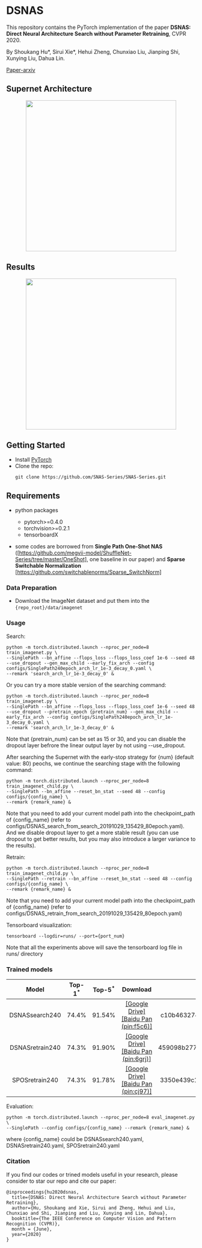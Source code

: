 # DSNAS

This repository contains the PyTorch implementation of the paper **DSNAS: 
Direct Neural Architecture Search without Parameter Retraining**, CVPR 2020.

By Shoukang Hu*, Sirui Xie*, Hehui Zheng, Chunxiao Liu, Jianping Shi, Xunying Liu, Dahua Lin.

[Paper-arxiv](https://arxiv.org/abs/2002.09128)

## Supernet Architecture
<p align="center">
    <img src="img/supernet_arch.png" height="400"/>
</p>

## Results
<p align="center">
    <img src="img/search_result.png" height="400"/>
</p>

## Getting Started
* Install [PyTorch](http://pytorch.org/)
* Clone the repo:
  ```
  git clone https://github.com/SNAS-Series/SNAS-Series.git
  ```

## Requirements
* python packages
  * pytorch>=0.4.0
  * torchvision>=0.2.1
  * tensorboardX
  
* some codes are borrowed from **Single Path One-Shot NAS** ([https://github.com/megvii-model/ShuffleNet-Series/tree/master/OneShot], one baseline in our paper) and **Sparse Switchable Normalization** [https://github.com/switchablenorms/Sparse_SwitchNorm]

### Data Preparation
- Download the ImageNet dataset and put them into the `{repo_root}/data/imagenet`

### Usage
Search:
```shell
python -m torch.distributed.launch --nproc_per_node=8 train_imagenet.py \
--SinglePath --bn_affine --flops_loss --flops_loss_coef 1e-6 --seed 48 --use_dropout --gen_max_child --early_fix_arch --config configs/SinglePath240epoch_arch_lr_1e-3_decay_0.yaml \
--remark 'search_arch_lr_1e-3_decay_0' &
```

Or you can try a more stable version of the searching command:
```shell
python -m torch.distributed.launch --nproc_per_node=8 train_imagenet.py \
--SinglePath --bn_affine --flops_loss --flops_loss_coef 1e-6 --seed 48 --use_dropout --pretrain_epoch {pretrain_num} --gen_max_child --early_fix_arch --config configs/SinglePath240epoch_arch_lr_1e-3_decay_0.yaml \
--remark 'search_arch_lr_1e-3_decay_0' &
```
Note that {pretrain_num} can be set as 15 or 30, and you can disable the dropout layer befrore the linear output layer by not using --use_dropout.

After searching the Supernet with the early-stop strategy for {num} (default value: 80) peochs, we continue the searching stage with the following command: 
```shell
python -m torch.distributed.launch --nproc_per_node=8 train_imagenet_child.py \
--SinglePath --bn_affine --reset_bn_stat --seed 48 --config configs/{config_name} \
--remark {remark_name} &
```
Note that you need to add your current model path into the checkpoint_path of {config_name} (refer to configs/DSNAS_search_from_search_20191029_135429_80epoch.yaml). And we disable dropout layer to get a more stable result (you can use dropout to get better results, but you may also introduce a larger variance to the results). 

Retrain:
```shell
python -m torch.distributed.launch --nproc_per_node=8 train_imagenet_child.py \
--SinglePath --retrain --bn_affine --reset_bn_stat --seed 48 --config configs/{config_name} \
--remark {remark_name} &
```
Note that you need to add your current model path into the checkpoint_path of {config_name} (refer to configs/DSNAS_retrain_from_search_20191029_135429_80epoch.yaml)

Tensorboard visualization: 
```shell
tensorboard --logdir=runs/ --port={port_num}
```
Note that all the experiments above will save the tensorboard log file in runs/ directory

### Trained models
| Model | Top-1<sup>*</sup> | Top-5<sup>*</sup> | Download | MD5 |  
| :----:  | :--: | :--:  | :--:  | :--:  |  
|DSNASsearch240 | 74.4% | 91.54% |[[Google Drive]](https://drive.google.com/open?id=1gfTgqgmHjpsJmB3Nq248FCuXXhIFaUou)  [[Baidu Pan (pin:f5c6)]](https://pan.baidu.com/s/1RIYQ1GTbs9KmvDwgL__mcQ)|c10b463274a0eac5a5ee47418ff15d34|  
|DSNASretrain240 | 74.3% | 91.90% |[[Google Drive]](https://drive.google.com/open?id=1DlByBmUhaqzyKC_10MFxfTKbyFnYr6rX)  [[Baidu Pan (pin:6grj)]](https://pan.baidu.com/s/1NOK4jQNjJxUXSlmv4w4MzA)|459098b27704524927fbd8ed34570103|  
|SPOSretrain240  | 74.3% | 91.78% |[[Google Drive]](https://drive.google.com/open?id=1nBdQf6G0l-NXTKWa0jjezY1hlsSA61lR)  [[Baidu Pan (pin:cj97)]](https://pan.baidu.com/s/1hemPkcvFwRtQCO5oM0m-YQ)|3350e439c1f75cbf61c4664c21d821c4|  

Evaluation:
```shell
python -m torch.distributed.launch --nproc_per_node=8 eval_imagenet.py \
--SinglePath --config configs/{config_name} --remark {remark_name} &
```
where {config_name} could be DSNASsearch240.yaml, DSNASretrain240.yaml, SPOSretrain240.yaml

### Citation
If you find our codes or trined models useful in your research, please consider to star our repo and cite our paper:

    @inproceedings{hu2020dsnas,
      title={DSNAS: Direct Neural Architecture Search without Parameter Retraining},
      author={Hu, Shoukang and Xie, Sirui and Zheng, Hehui and Liu, Chunxiao and Shi, Jianping and Liu, Xunying and Lin, Dahua},
      booktitle={The IEEE Conference on Computer Vision and Pattern Recognition (CVPR)},
      month = {June},
      year={2020}
    }


